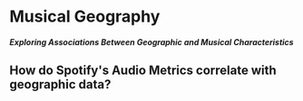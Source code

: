 # Musical Geography
##### Exploring Associations Between Geographic and Musical Characteristics


## How do Spotify's Audio Metrics correlate with geographic data?

